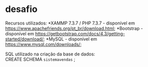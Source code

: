 # desafio
Recursos utilizados: 
  *XAMMP 7.3.7 / PHP 7.3.7 - disponível em https://www.apachefriends.org/pt_br/download.html;
  *Bootstrap - disponível em https://getbootstrap.com/docs/4.3/getting-started/download/;
  *MySQL - disponível em https://www.mysql.com/downloads/;
  
SQL utilizado na criação da base de dados:  
      CREATE SCHEMA `sistemavendas` ;

